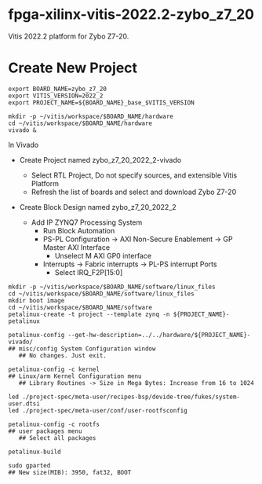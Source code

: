 # fpga-xilinx-vitis-2022.2-zybo_z7_20
Vitis 2022.2 platform for Zybo Z7-20.

Create New Project
==================



```
export BOARD_NAME=zybo_z7_20
export VITIS_VERSION=2022_2
export PROJECT_NAME=${BOARD_NAME}_base_$VITIS_VERSION

mkdir -p ~/vitis/workspace/$BOARD_NAME/hardware
cd ~/vitis/workspace/$BOARD_NAME/hardware
vivado &
```

In Vivado

* Create Project named zybo_z7_20_2022_2-vivado
  * Select RTL Project, Do not specify sources, and extensible Vitis Platform
  * Refresh the list of boards and select and download Zybo Z7-20 

* Create Block Design named zybo_z7_20_2022_2
  * Add IP ZYNQ7 Processing System
    * Run Block Automation
    * PS-PL Configuration -> AXI Non-Secure Enablement -> GP Master AXI Interface
      * Unselect M AXI GP0 interface
    * Interrupts -> Fabric interrupts -> PL-PS interrupt Ports
      * Select IRQ_F2P[15:0]

```
mkdir -p ~/vitis/workspace/$BOARD_NAME/software/linux_files
cd ~/vitis/workspace/$BOARD_NAME/software/linux_files
mkdir boot image
cd ~/vitis/workspace/$BOARD_NAME/software
petalinux-create -t project --template zynq -n ${PROJECT_NAME}-petalinux

petalinux-config --get-hw-description=../../hardware/${PROJECT_NAME}-vivado/
## misc/config System Configuration window
   ## No changes. Just exit.

petalinux-config -c kernel
## Linux/arm Kernel Configuration menu
   ## Library Routines -> Size in Mega Bytes: Increase from 16 to 1024

led ./project-spec/meta-user/recipes-bsp/devide-tree/fukes/system-user.dtsi
led ./project-spec/meta-user/conf/user-rootfsconfig

petalinux-config -c rootfs
## user packages menu
   ## Select all packages
   
petalinux-build

sudo gparted
## New size(MIB): 3950, fat32, BOOT

```



